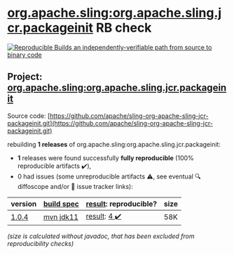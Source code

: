[org.apache.sling:org.apache.sling.jcr.packageinit](https://central.sonatype.com/artifact/org.apache.sling/org.apache.sling.jcr.packageinit/versions) RB check
=======

[![Reproducible Builds](https://reproducible-builds.org/images/logos/rb.svg) an independently-verifiable path from source to binary code](https://reproducible-builds.org/)

## Project: [org.apache.sling:org.apache.sling.jcr.packageinit](https://central.sonatype.com/artifact/org.apache.sling/org.apache.sling.jcr.packageinit/versions)

Source code: [https://github.com/apache/sling-org-apache-sling-jcr-packageinit.git](https://github.com/apache/sling-org-apache-sling-jcr-packageinit.git)

rebuilding **1 releases** of org.apache.sling:org.apache.sling.jcr.packageinit:
- **1** releases were found successfully **fully reproducible** (100% reproducible artifacts :heavy_check_mark:),
- 0 had issues (some unreproducible artifacts :warning:, see eventual :mag: diffoscope and/or :memo: issue tracker links):

| version | [build spec](/BUILDSPEC.md) | [result](https://reproducible-builds.org/docs/jvm/): reproducible? | size |
| -- | --------- | ------ | -- |
| [1.0.4](https://search.maven.org/artifact/org.apache.sling/org.apache.sling.jcr.packageinit/1.0.4/pom) | [mvn jdk11](org.apache.sling.jcr.packageinit-1.0.4.buildspec) | [result](org.apache.sling.jcr.packageinit-1.0.4.buildinfo): [4 :heavy_check_mark: ](org.apache.sling.jcr.packageinit-1.0.4.buildcompare) | 58K |

<i>(size is calculated without javadoc, that has been excluded from reproducibility checks)</i>
